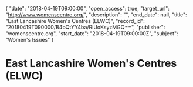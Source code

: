 {
  "date": "2018-04-19T09:00:00", 
  "open_access": true, 
  "target_url": "http://www.womenscentre.org/", 
  "description": "", 
  "end_date": null, 
  "title": "East Lancashire Women's Centres (ELWC)", 
  "record_id": "20180419T090000/B4bQtYY4ba/RiUoKsyzMGQ==", 
  "publisher": "womenscentre.org", 
  "start_date": "2018-04-19T09:00:00Z", 
  "subject": "Women's Issues"
}

# East Lancashire Women's Centres (ELWC)

